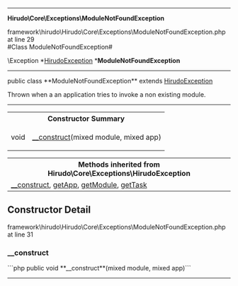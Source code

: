 - - -

**Hirudo\Core\Exceptions\ModuleNotFoundException**
<div class="location">framework\hirudo\Hirudo\Core\Exceptions\ModuleNotFoundException.php at line 29</div>
#Class ModuleNotFoundException#

\Exception
*<a href="https://github.com/JeyDotC/Hirudo-docs/blob/master/hirudo/core/exceptions/hirudoexception.html">HirudoException</a>
        ***ModuleNotFoundException**


- - -

<p class="signature">public  class **ModuleNotFoundException**
extends <a href="https://github.com/JeyDotC/Hirudo-docs/blob/master/hirudo/core/exceptions/hirudoexception.html">HirudoException</a>

</p>

<div class="comment" id="overview_description"><p>Thrown when a an application tries to invoke a non existing module.</p></div>

- - -

<table id="summary_constructor">
<tr><th colspan="2">Constructor Summary</th></tr>
<tr>
<td class="type"> void</td>
<td class="description"><p class="name"><a href="#__construct">__construct</a>(mixed module, mixed app)</p></td>
</tr>
</table>

<table class="inherit">
<tr><th colspan="2">Methods inherited from Hirudo\Core\Exceptions\HirudoException</th></tr>
<tr><td><a href="https://github.com/JeyDotC/Hirudo-docs/blob/master/hirudo/core/exceptions/hirudoexception.html#__construct()">__construct</a>, <a href="https://github.com/JeyDotC/Hirudo-docs/blob/master/hirudo/core/exceptions/hirudoexception.html#getApp()">getApp</a>, <a href="https://github.com/JeyDotC/Hirudo-docs/blob/master/hirudo/core/exceptions/hirudoexception.html#getModule()">getModule</a>, <a href="https://github.com/JeyDotC/Hirudo-docs/blob/master/hirudo/core/exceptions/hirudoexception.html#getTask()">getTask</a></td></tr></table>

<h2 id="detail_method">Constructor Detail</h2>
<div class="location">framework\hirudo\Hirudo\Core\Exceptions\ModuleNotFoundException.php at line 31</div>
<h3 id="__construct()">__construct</h3>
```php
public  void **__construct**(mixed module, mixed app)```
<div class="details">
</div>

- - -

